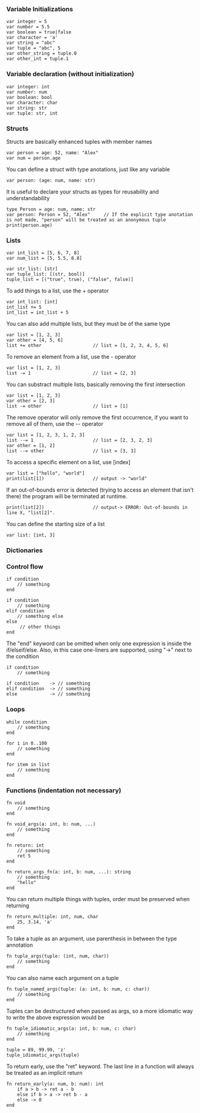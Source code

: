 ### Variable Initializations
    var integer = 5
    var number = 5.5
    var boolean = true|false
    var character = 'a'
    var string = "abc"
    var tuple = "abc", 5
    var other_string = tuple.0
    var other_int = tuple.1


### Variable declaration (without initialization)
    var integer: int
    var number: num 
    var boolean: bool
    var character: char
    var string: str
    var tuple: str, int


### Structs
Structs are basically enhanced tuples with member names
    
    var person = age: 52, name: "Alex"
    var num = person.age

You can define a struct with type anotations, just like any variable
    
    var person: (age: num, name: str)

It is useful to declare your structs as types for reusability and understandability
    
    type Person = age: num, name: str
    var person: Person = 52, "Alex"     // If the explicit type anotation is not made, "person" will be treated as an anonymous tuple
    print(person.age)


### Lists
    var int_list = [5, 6, 7, 8]
    var num_list = [5, 5.5, 8.8]

    var str_list: [str]
    var tuple_list: [(str, bool)]
    tuple_list = [("true", true), ("false", false)]

To add things to a list, use the + operator
    
    var int_list: [int]
    int_list += 5
    int_list = int_list + 5

You can also add multiple lists, but they must be of the same type
    
    var list = [1, 2, 3]
    var other = [4, 5, 6]
    list += other                   // list = [1, 2, 3, 4, 5, 6]

To remove an element from a list, use the - operator
    
    var list = [1, 2, 3]
    list -= 1                       // list = [2, 3]

You can substract multiple lists, basically removing the first intersection

    var list = [1, 2, 3]
    var other = [2, 3]
    list -= other                   // list = [1]

The remove operator will only remove the first occurrence, if you want to remove all of them, use the -- operator

    var list = [1, 2, 3, 1, 2, 3]
    list --= 1                      // list = [2, 3, 2, 3]
    var other = [1, 2]
    list --= other                  // list = [3, 3]

To access a specific element on a list, use [index]

    var list = ["hello", "world"]
    print(list[1])                  // output -> "world"

If an out-of-bounds error is detected (trying to access an element that isn't there) the program will be terminated at runtime.
    
    print(list[2])                  // output-> ERROR: Out-of-bounds in line X, "list[2]".

You can define the starting size of a list
    
    var list: [int, 3]


### Dictionaries


### Control flow
    if condition
        // something
    end
    
    if condition
        // something
    elif condition
        // something else
    else
         // other things
    end

The "end" keyword can be omitted when only one expression is inside the if/elseif/else.
Also, in this case one-liners are supported, using "->" next to the condition
    
    if condition
        // something
    
    if condition    -> // something
    elif condition  -> // something
    else            -> // something


### Loops
    while condition
        // something
    end
    
    for i in 0..100
        // something
    end
    
    for item in list
        // something
    end


### Functions (indentation not necessary)
    fn void
        // something
    end
    
    fn void_args(a: int, b: num, ...)
        // something
    end
    
    fn return: int
        // something
        ret 5
    end
    
    fn return_args_fn(a: int, b: num, ...): string
        // something
        "hello"
    end


You can return multiple things with tuples, order must be preserved when returning
    
    fn return_multiple: int, num, char
        25, 3.14, 'a'
    end


To take a tuple as an argument, use parenthesis in between the type annotation
    
    fn tuple_args(tuple: (int, num, char))
        // something
    end


You can also name each argument on a tuple
    
    fn tuple_named_args(tuple: (a: int, b: num, c: char))
        // something
    end

Tuples can be destructured when passed as args, so a more idiomatic way to write the above expression would be
    
    fn tuple_idiomatic_args(a: int, b: num, c: char)
        // something
    end
    
    tuple = 89, 99.99, 'z'
    tuple_idiomatic_args(tuple)


To return early, use the "ret" keyword. The last line in a function will always be treated as an implicit return
    
    fn return_early(a: num, b: num): int
        if a > b -> ret a - b
        else if b > a -> ret b - a
        else -> 0
    end